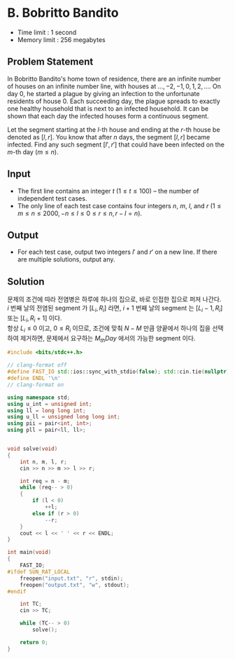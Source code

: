 # B. Bobritto Bandito

- Time limit : 1 second
- Memory limit : 256 megabytes

## Problem Statement

In Bobritto Bandito's home town of residence, there are an infinite number of houses on an infinite number line, with houses at $\ldots, -2, -1, 0, 1, 2, \ldots$. On day $0$, he started a plague by giving an infection to the unfortunate residents of house $0$. Each succeeding day, the plague spreads to exactly one healthy household that is next to an infected household. It can be shown that each day the infected houses form a continuous segment.

Let the segment starting at the $l$-th house and ending at the $r$-th house be denoted as $[l, r]$. You know that after $n$ days, the segment $[l, r]$ became infected. Find any such segment $[l', r']$ that could have been infected on the $m$-th day ($m \le n$).

## Input

- The first line contains an integer $t$ ($1 \leq t \leq 100$) – the number of independent test cases.
- The only line of each test case contains four integers $n$, $m$, $l$, and $r$ ($1 \leq m\leq n \leq 2000, -n \leq l \leq 0 \leq r \leq n, r-l=n$).

## Output

- For each test case, output two integers $l'$ and $r'$ on a new line. If there are multiple solutions, output any.

## Solution

문제의 조건에 따라 전염병은 하루에 하나의 집으로, 바로 인접한 집으로 퍼져 나간다.  
$i$ 번째 날의 전염된 segment 가 $[L_i, R_i]$ 라면, $i + 1$ 번째 날의 segment 는 $[L_i - 1, R_i]$ 또는 $[L_i, R_i + 1]$ 이다.  
항상 $L_i \leq 0$ 이고, $0 \leq R_i$ 이므로, 조건에 맞춰 $N - M$ 만큼 양끝에서 하나의 집을 선택하여 제거하면, 문제에서 요구하는 $M_{th} Day$ 에서의 가능한 segment 이다.

```cpp
#include <bits/stdc++.h>

// clang-format off
#define FAST_IO std::ios::sync_with_stdio(false); std::cin.tie(nullptr); std::cout.tie(nullptr);
#define ENDL '\n'
// clang-format on

using namespace std;
using u_int = unsigned int;
using ll = long long int;
using u_ll = unsigned long long int;
using pii = pair<int, int>;
using pll = pair<ll, ll>;


void solve(void)
{
    int n, m, l, r;
    cin >> n >> m >> l >> r;

    int req = n - m;
    while (req-- > 0)
    {
        if (l < 0)
            ++l;
        else if (r > 0)
            --r;
    }
    cout << l << ' ' << r << ENDL;
}

int main(void)
{
    FAST_IO;
#ifdef SUN_RAT_LOCAL
    freopen("input.txt", "r", stdin);
    freopen("output.txt", "w", stdout);
#endif

    int TC;
    cin >> TC;

    while (TC-- > 0)
        solve();

    return 0;
}
```
